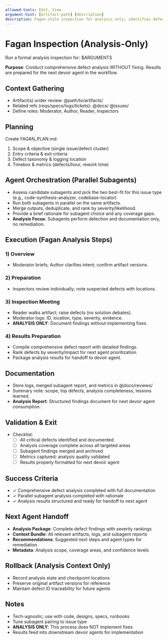```yaml
---
allowed-tools: Edit, View
argument-hint: [artifact-path] [description]
description: Fagan-style inspection for analysis only; identifies defects and prepares findings for the next devoir agent
---
```


# Fagan Inspection (Analysis-Only)

Run a formal analysis inspection for: $ARGUMENTS

**Purpose**: Conduct comprehensive defect analysis WITHOUT fixing. Results are prepared for the next devoir agent in the workflow.

## Context Gathering
- Artifact(s) under review: @path/to/artifacts/
- Related refs (reqs/specs/logs/tickets): @docs/ @issues/
- Define roles: Moderator, Author, Reader, Inspectors

## Planning
Create FAGAN_PLAN.md:
1. Scope & objective (single issue/defect cluster)
2. Entry criteria & exit criteria
3. Defect taxonomy & logging location
4. Timebox & metrics (defects/hour, rework time)

## Agent Orchestration (Parallel Subagents)
- Assess candidate subagents and pick the two best-fit for this issue type (e.g., code-synthesis-analyzer, codebase-locator)
- Run both subagents in parallel on the same artifacts.
- Merge outputs, deduplicate, and rank by severity/likelihood.
- Provide a brief rationale for subagent choice and any coverage gaps.
- **Analysis Focus**: Subagents perform detection and documentation only, no remediation.

## Execution (Fagan Analysis Steps)
### 1) Overview
- Moderator briefs; Author clarifies intent; confirm artifact versions.

### 2) Preparation
- Inspectors review individually; note suspected defects with locations.

### 3) Inspection Meeting
- Reader walks artifact; raise defects (no solution debates).
- Moderator logs: ID, location, type, severity, evidence.
- **ANALYSIS ONLY**: Document findings without implementing fixes.

### 4) Results Preparation
- Compile comprehensive defect report with detailed findings.
- Rank defects by severity/impact for next agent prioritization.
- Package analysis results for handoff to devoir agent.

## Documentation
- Store logs, merged subagent report, and metrics in @docs/reviews/
- Summary note: scope, top defects, analysis completeness, lessons learned.
- **Analysis Report**: Structured findings document for next devoir agent consumption.

## Validation & Exit
- Checklist:
  - [ ] All critical defects identified and documented
  - [ ] Analysis coverage complete across all targeted areas
  - [ ] Subagent findings merged and archived
  - [ ] Metrics captured; analysis quality validated
  - [ ] Results properly formatted for next devoir agent

## Success Criteria
- ✓ Comprehensive defect analysis completed with full documentation
- ✓ Parallel subagent analysis completed with rationale
- ✓ Analysis results structured and ready for handoff to next agent

## Next Agent Handoff
- **Analysis Package**: Complete defect findings with severity rankings
- **Context Bundle**: All relevant artifacts, logs, and subagent reports  
- **Recommendations**: Suggested next steps and agent types for remediation
- **Metadata**: Analysis scope, coverage areas, and confidence levels

## Rollback (Analysis Context Only)
- Record analysis state and checkpoint locations
- Preserve original artifact versions for reference
- Maintain defect ID traceability for future agents

## Notes
- Tech-agnostic; use with code, designs, specs, runbooks
- Tune subagent pairing to issue type
- **ANALYSIS ONLY**: This process does NOT implement fixes
- Results feed into downstream devoir agents for implementation 

